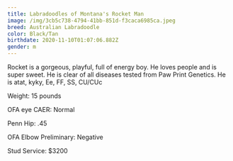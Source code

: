 ```yaml
---
title: Labradoodles of Montana's Rocket Man
image: /img/3cb5c738-4794-41bb-851d-f3caca6985ca.jpeg
breed: Australian Labradoodle
color: Black/Tan
birthdate: 2020-11-10T01:07:06.882Z
gender: m
---
```

Rocket is a gorgeous, playful, full of energy boy. He loves people and is super sweet. He is clear of all diseases tested from Paw Print Genetics. He is atat, kyky, Ee, FF, SS, CU/CUc

Weight: 15 pounds

 OFA eye CAER:  Normal

Penn Hip: .45

OFA Elbow Preliminary: Negative

Stud Service: $3200